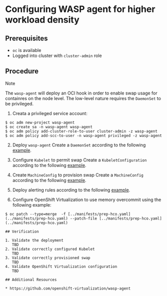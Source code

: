 # Configuring WASP agent for higher workload density

## Prerequisites

* `oc` is available
* Logged into cluster with `cluster-admin` role

## Procedure

> [!NOTE]
> The `wasp-agent` will deploy an OCI hook in order to enable
> swap usage for containres on the node level.
> The low-level nature requires the `DaemonSet` to be privileged.

1. Creata a privileged service account:

```console
$ oc adm new-project wasp-agent
$ oc create sa -n wasp-agent wasp-agent
$ oc adm policy add-cluster-role-to-user cluster-admin -z wasp-agent
$ oc adm policy add-scc-to-user -n wasp-agent privileged -z wasp-agent
```

2. Deploy `wasp-agent`
   Create a `DaemonSet` according to the following
   [example](../manifests/ds.yaml).

3. Configure `Kubelet` to permit swap
   Create a `KubeletConfiguration` according to the following
   [example](../manifests/kubelet-configuration-with-swap.yaml).

4. Create `MachineConfig` to provision swap
   Create a `MachineConfig` according to the following
   [example](../manifests/machineconfig-add-swap.yaml).

5. Deploy alerting rules according to the following
   [example](../manifests/prometheus-rules.yaml).

6. Configure OpenShift Virtualization to use memory overcommit using
   the following example:

```console
$ oc patch --type=merge  -f [../manifests/prep-hco.yaml](../manifests/prep-hco.yaml) --patch-file [../manifests/prep-hco.yaml](../manifests/prep-hco.yaml)

## Verification

1. Validate the deployment
   TBD
2. Validate correctly configured Kubelet
   TBD
3. Validate correctly provisioned swap
   TBD
4. Validate OpenShift Virtualization configuration
   TBD

## Additional Resources

* https://github.com/openshift-virtualization/wasp-agent
